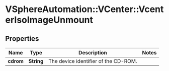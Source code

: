 # VSphereAutomation::VCenter::VcenterIsoImageUnmount

## Properties
Name | Type | Description | Notes
------------ | ------------- | ------------- | -------------
**cdrom** | **String** | The device identifier of the CD-ROM. | 


